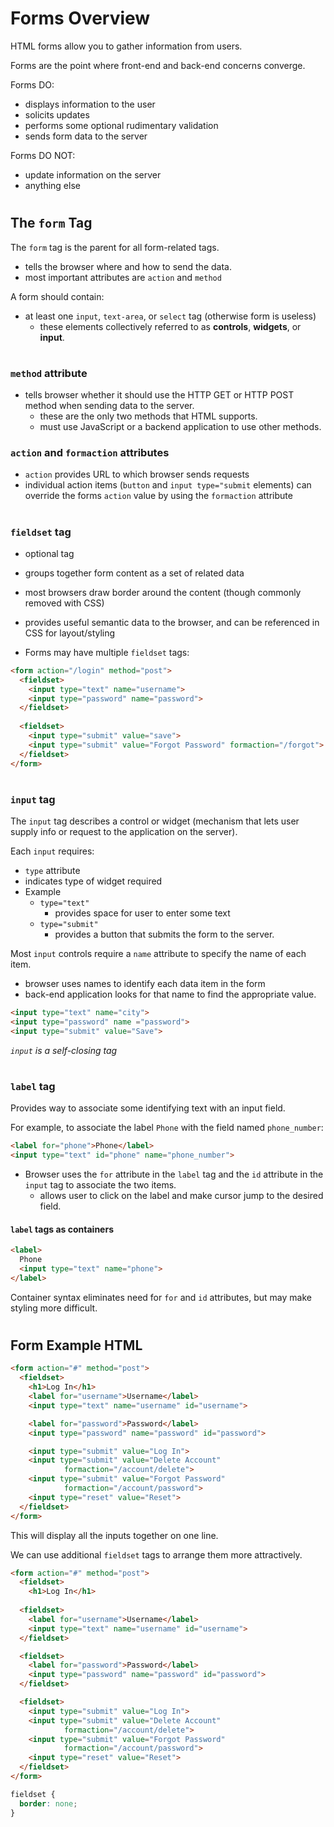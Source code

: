 # Forms Overview

HTML forms allow you to gather information from users. 

Forms are the point where front-end and back-end concerns converge. 

Forms DO: 
- displays information to the user
- solicits updates
- performs some optional rudimentary validation
- sends form data to the server


Forms DO NOT: 
- update information on the server
- anything else


#

## The `form` Tag

The `form` tag is the parent for all form-related tags. 
  - tells the browser where and how to send the data. 
  - most important attributes are `action` and `method`

A form should contain: 
  - at least one `input`, `text-area`, or `select` tag (otherwise form is useless)
    - these elements collectively referred to as **controls**, **widgets**, or **input**. 

#

### `method` attribute
- tells browser whether it should use the HTTP GET or HTTP POST method when sending data to the server. 
  - these are the only two methods that HTML supports. 
  - must use JavaScript or a backend application to use other methods. 


### `action` and `formaction` attributes
  - `action` provides URL to which browser sends requests
  - individual action items (`button` and `input type="submit` elements) can override the forms `action` value by using the `formaction` attribute

#

### `fieldset` tag
- optional tag
- groups together form content as a set of related data
- most browsers draw border around the content (though commonly removed with CSS)
- provides useful semantic data to the browser, and can be referenced in CSS for layout/styling

- Forms may have multiple `fieldset` tags:
```html
<form action="/login" method="post">
  <fieldset>
    <input type="text" name="username">
    <input type="password" name="password">
  </fieldset>
  
  <fieldset>
    <input type="submit" value="save">
    <input type="submit" value="Forgot Password" formaction="/forgot">
  </fieldset>
</form>
```

#

### `input` tag

The `input` tag describes a control or widget (mechanism that lets user supply info or request to the application on the server).

Each `input` requires:
  - `type` attribute
  - indicates type of widget required
  - Example
    - `type="text"`
      - provides space for user to enter some text
    - `type="submit"`
      - provides a button that submits the form to the server.

Most `input` controls require a `name` attribute to specify the name of each item.
  - browser uses names to identify each data item in the form
  - back-end application looks for that name to find the appropriate value.

```html
<input type="text" name="city">
<input type="password" name ="password">
<input type="submit" value="Save">
```
*`input` is a self-closing tag*

#

### `label` tag

Provides way to associate some identifying text with an input field. 

For example, to associate the label `Phone` with the field named `phone_number`:

```html
<label for="phone">Phone</label>
<input type="text" id="phone" name="phone_number">
```

- Browser uses the `for` attribute in the `label` tag and the `id` attribute in the `input` tag to associate the two items. 
  - allows user to click on the label and make cursor jump to the desired field. 

#### `label` tags as containers
```html
<label>
  Phone
  <input type="text" name="phone">
</label>
```
Container syntax eliminates need for `for` and `id` attributes, but may make styling more difficult. 

#


## Form Example HTML

```html
<form action="#" method="post">
  <fieldset>
    <h1>Log In</h1>
    <label for="username">Username</label>
    <input type="text" name="username" id="username">

    <label for="password">Password</label>
    <input type="password" name="password" id="password">

    <input type="submit" value="Log In">
    <input type="submit" value="Delete Account"
            formaction="/account/delete">   
    <input type="submit" value="Forgot Password"
            formaction="/account/password">
    <input type="reset" value="Reset">
  </fieldset>
</form>
```

This will display all the inputs together on one line. 

We can use additional `fieldset` tags to arrange them more attractively. 

```html
<form action="#" method="post">
  <fieldset>
    <h1>Log In</h1>
  
  <fieldset>
    <label for="username">Username</label>
    <input type="text" name="username" id="username">
  </fieldset>

  <fieldset>
    <label for="password">Password</label>
    <input type="password" name="password" id="password">
  </fieldset>

  <fieldset>
    <input type="submit" value="Log In">
    <input type="submit" value="Delete Account"
            formaction="/account/delete">   
    <input type="submit" value="Forgot Password"
            formaction="/account/password">
    <input type="reset" value="Reset">
  </fieldset>
</form>
```

```css
fieldset {
  border: none;
}
```